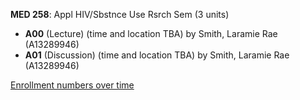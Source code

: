 **MED 258**: Appl HIV/Sbstnce Use Rsrch Sem (3 units)

- **A00** (Lecture) (time and location TBA) by Smith, Laramie Rae (A13289946)
- **A01** (Discussion) (time and location TBA) by Smith, Laramie Rae (A13289946)

[Enrollment numbers over time](./MED258.tsv)
